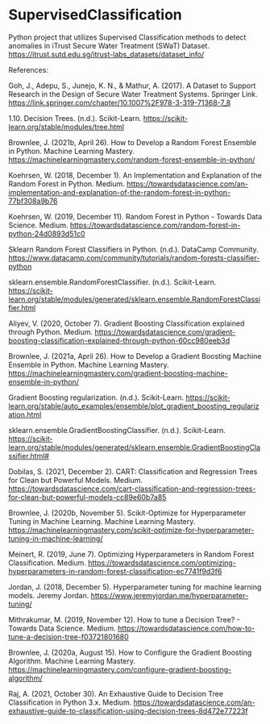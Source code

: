 # SupervisedClassification
Python project that utilizes Supervised Classification methods to detect anomalies in iTrust Secure Water Treatment (SWaT) Dataset. https://itrust.sutd.edu.sg/itrust-labs_datasets/dataset_info/

References:

Goh, J., Adepu, S., Junejo, K. N., & Mathur, A. (2017). A Dataset to Support Research in the Design of Secure Water Treatment Systems. Springer Link. https://link.springer.com/chapter/10.1007%2F978-3-319-71368-7_8

1.10. Decision Trees. (n.d.). Scikit-Learn. https://scikit-learn.org/stable/modules/tree.html

Brownlee, J. (2021b, April 26). How to Develop a Random Forest Ensemble in Python. Machine Learning Mastery. https://machinelearningmastery.com/random-forest-ensemble-in-python/

Koehrsen, W. (2018, December 1). An Implementation and Explanation of the Random Forest in Python. Medium. https://towardsdatascience.com/an-implementation-and-explanation-of-the-random-forest-in-python-77bf308a9b76

Koehrsen, W. (2019, December 11). Random Forest in Python - Towards Data Science. Medium. https://towardsdatascience.com/random-forest-in-python-24d0893d51c0

Sklearn Random Forest Classifiers in Python. (n.d.). DataCamp Community. https://www.datacamp.com/community/tutorials/random-forests-classifier-python

sklearn.ensemble.RandomForestClassifier. (n.d.). Scikit-Learn. https://scikit-learn.org/stable/modules/generated/sklearn.ensemble.RandomForestClassifier.html

Aliyev, V. (2020, October 7). Gradient Boosting Classification explained through Python. Medium. https://towardsdatascience.com/gradient-boosting-classification-explained-through-python-60cc980eeb3d

Brownlee, J. (2021a, April 26). How to Develop a Gradient Boosting Machine Ensemble in Python. Machine Learning Mastery. https://machinelearningmastery.com/gradient-boosting-machine-ensemble-in-python/

Gradient Boosting regularization. (n.d.). Scikit-Learn. https://scikit-learn.org/stable/auto_examples/ensemble/plot_gradient_boosting_regularization.html

sklearn.ensemble.GradientBoostingClassifier. (n.d.). Scikit-Learn. https://scikit-learn.org/stable/modules/generated/sklearn.ensemble.GradientBoostingClassifier.html#

Dobilas, S. (2021, December 2). CART: Classification and Regression Trees for Clean but Powerful Models. Medium. https://towardsdatascience.com/cart-classification-and-regression-trees-for-clean-but-powerful-models-cc89e60b7a85

Brownlee, J. (2020b, November 5). Scikit-Optimize for Hyperparameter Tuning in Machine Learning. Machine Learning Mastery. https://machinelearningmastery.com/scikit-optimize-for-hyperparameter-tuning-in-machine-learning/

Meinert, R. (2019, June 7). Optimizing Hyperparameters in Random Forest Classification. Medium. https://towardsdatascience.com/optimizing-hyperparameters-in-random-forest-classification-ec7741f9d3f6

Jordan, J. (2018, December 5). Hyperparameter tuning for machine learning models. Jeremy Jordan. https://www.jeremyjordan.me/hyperparameter-tuning/

Mithrakumar, M. (2019, November 12). How to tune a Decision Tree? - Towards Data Science. Medium. https://towardsdatascience.com/how-to-tune-a-decision-tree-f03721801680

Brownlee, J. (2020a, August 15). How to Configure the Gradient Boosting Algorithm. Machine Learning Mastery. https://machinelearningmastery.com/configure-gradient-boosting-algorithm/

Raj, A. (2021, October 30). An Exhaustive Guide to Decision Tree Classification in Python 3.x. Medium. https://towardsdatascience.com/an-exhaustive-guide-to-classification-using-decision-trees-8d472e77223f
